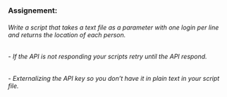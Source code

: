 ### Assignement:
###### Write a script that takes a text file as a parameter with one login per line and returns the location of each person.
######   - If the API is not responding your scripts retry until the API respond.
######   - Externalizing the API key so you don’t have it in plain text in your script file.
